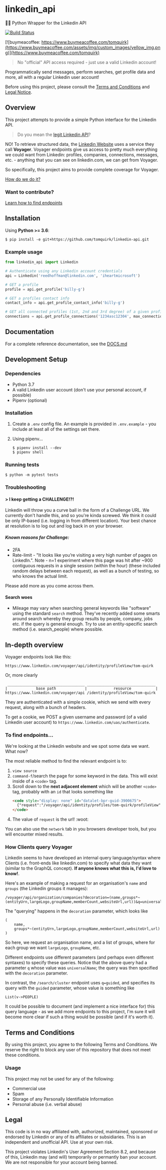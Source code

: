 # linkedin_api

👨‍💼 Python Wrapper for the Linkedin API

[![Build Status](https://travis-ci.com/tomquirk/linkedin-api.svg?branch=master)](https://travis-ci.com/tomquirk/linkedin-api)

[![buymeacoffee: https://www.buymeacoffee.com/tomquirk](https://www.buymeacoffee.com/assets/img/custom_images/yellow_img.png)](https://www.buymeacoffee.com/tomquirk)


> No "official" API access required - just use a valid Linkedin account!

Programmatically send messages, perform searches, get profile data and more, all with a regular Linkedin user account!

Before using this project, please consult the [Terms and Conditions](#t-c) and [Legal Notice](#legal).

## Overview

This project attempts to provide a simple Python interface for the Linkedin API.

> Do you mean the [legit Linkedin API](https://developer.linkedin.com/)?

NO! To retrieve structured data, the [Linkedin Website](https://linkedin.com) uses a service they call **Voyager**. Voyager endpoints give us access to pretty much everything we could want from Linkedin: profiles, companies, connections, messages, etc. - anything that you can see on linkedin.com, we can get from Voyager.

So specifically, this project aims to provide complete coverage for Voyager.

[How do we do it?](#in-depth-overview)

### Want to contribute?

[Learn how to find endpoints](#to-find-endpoints)

## Installation

Using **Python >= 3.6**:

```
$ pip install -e git+https://github.com/tomquirk/linkedin-api.git
```

### Example usage

```python
from linkedin_api import Linkedin

# Authenticate using any Linkedin account credentials
api = Linkedin('reedhoffman@linkedin.com', 'iheartmicrosoft')

# GET a profile
profile = api.get_profile('billy-g')

# GET a profiles contact info
contact_info = api.get_profile_contact_info('billy-g')

# GET all connected profiles (1st, 2nd and 3rd degree) of a given profile
connections = api.get_profile_connections('1234asc12304', max_connections=200)
```

## Documentation

For a complete reference documentation, see the [DOCS.md](https://github.com/tomquirk/linkedin-api/blob/master/DOCS.md)

## Development Setup

### Dependencies

- Python 3.7
- A valid Linkedin user account (don't use your personal account, if possible)
- Pipenv (optional)

### Installation

1. Create a `.env` config file. An example is provided in `.env.example` - you include at least all of the settings set there.
2. Using pipenv...

   ```
   $ pipenv install --dev
   $ pipenv shell
   ```

### Running tests

```
$ python -m pytest tests
```

### Troubleshooting

#### > I keep getting a CHALLENGE!?!

Linkedin will throw you a curve ball in the form of a Challenge URL. We currently don't handle this, and so you're kinda screwed. We think it could be only IP-based (i.e. logging in from different location). Your best chance at resolution is to log out and log back in on your browser.

##### Known reasons for Challenge:

- 2FA
- Rate-limit - "It looks like you’re visiting a very high number of pages on LinkedIn.". Note - n=1 experiment where this page was hit after ~900 contiguous requests in a single session (within the hour) (these included random delays between each request), as well as a bunch of testing, so who knows the actual limit.

Please add more as you come across them.

#### Search woes

- Mileage may vary when searching general keywords like "software" using the standard `search` method. They've recently added some smarts around search whereby they group results by people, company, jobs etc. if the query is general enough. Try to use an entity-specific search method (i.e. search_people) where possible.

<a name="in-depth-overview"></a>

## In-depth overview

Voyager endpoints look like this:

```
https://www.linkedin.com/voyager/api/identity/profileView/tom-quirk
```

Or, more clearly

```
 ___________________________________ _______________________________
|             base path             |            resource           |
https://www.linkedin.com/voyager/api /identity/profileView/tom-quirk
```

They are authenticated with a simple cookie, which we send with every request, along with a bunch of headers.

To get a cookie, we POST a given username and password (of a valid Linkedin user account) to `https://www.linkedin.com/uas/authenticate`.

<a name="to-find-endpoints"></a>

### To find endpoints...

We're looking at the Linkedin website and we spot some data we want. What now?

The most reliable method to find the relevant endpoint is to:

1. `view source`
2. `command-f`/search the page for some keyword in the data. This will exist inside of a `<code>` tag.
3. Scroll down to the **next adjacent element** which will be another `<code>` tag, probably with an `id` that looks something like
   ```html
   <code style="display: none" id="datalet-bpr-guid-3900675">
     {"request":"/voyager/api/identity/profiles/tom-quirk/profileView","status":200,"body":"bpr-guid-3900675"}
   </code>
   ```
4. The value of `request` is the url! :woot:

You can also use the `network` tab in you browsers developer tools, but you will encounter mixed results.

### How Clients query Voyager

Linkedin seems to have developed an internal query language/syntax where Clients (i.e. front-ends like linkedin.com) to specify what data they want (similar to the GraphQL concept). **If anyone knows what this is, I'd love to know!**.

Here's an example of making a request for an organisation's `name` and `groups` (the Linkedin groups it manages):

```
/voyager/api/organization/companies?decoration=(name,groups*~(entityUrn,largeLogo,groupName,memberCount,websiteUrl,url))&q=universalName&universalName=linkedin
```

The "querying" happens in the `decoration` parameter, which looks like

```
(
    name,
    groups*~(entityUrn,largeLogo,groupName,memberCount,websiteUrl,url)
)
```

So here, we request an organisation name, and a list of groups, where for each group we want `largeLogo`, `groupName`, etc.

Different endpoints use different parameters (and perhaps even different syntaxes) to specify these queries. Notice that the above query had a parameter `q` whose value was `universalName`; the query was then specified with the `decoration` parameter.

In contrast, the `/search/cluster` endpoint uses `q=guided`, and specifies its query with the `guided` parameter, whose value is something like

```
List(v->PEOPLE)
```

It could be possible to document (and implement a nice interface for) this query language - as we add more endpoints to this project, I'm sure it will become more clear if such a thing would be possible (and if it's worth it).

<a name="t-c"></a>

## Terms and Conditions

By using this project, you agree to the following Terms and Conditions. We reserve the right to block any user of this repository that does not meet these conditions.

### Usage

This project may not be used for any of the following:

* Commercial use
* Spam
* Storage of any Personally Identifiable Information
* Personal abuse (i.e. verbal abuse)

<a name="legal"></a>

## Legal

This code is in no way affiliated with, authorized, maintained, sponsored or endorsed by Linkedin or any of its affiliates or subsidiaries. This is an independent and unofficial API. Use at your own risk.

This project violates Linkedin's User Agreement Section 8.2, and because of this, Linkedin may (and will) temporarily or permantly ban your account. We are not responsible for your account being banned.
